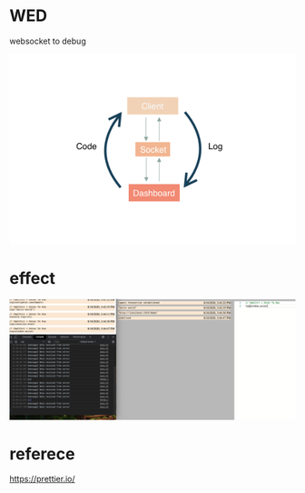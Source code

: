# WED

websocket to debug

![](https://github.com/gozeon/wsd/blob/master/WSD.png)

# effect

![](https://github.com/gozeon/wsd/blob/master/Screen%20Shot%202020-08-18%20at%2015.45.12.png)

# referece

https://prettier.io/
